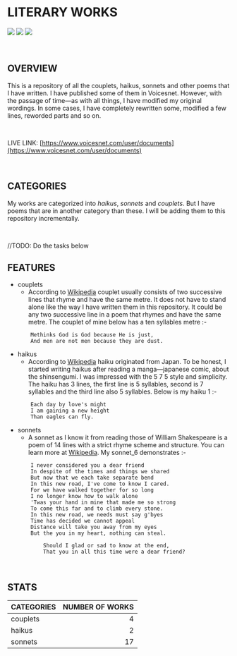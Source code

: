 # LITERARY WORKS
[![](https://img.shields.io/badge/Twitter-%40moodymudiaga-9cf?style=plastic&logo=twitter&labelColor=white&logoWidth=20)](https://twitter.com/MoodyMudiaga)
[![](https://img.shields.io/badge/LinkedIn-Mudiaga%20Moody%20Uwojeya-blue?style=plastic&logo=linkedin&labelColor=lightgrey&logoWidth=20)](https://www.linkedin.com/in/mudiaga-moody-uwojeya)
[![](https://img.shields.io/badge/Gmail-mudiagauwojeya@gmail.com-red?style=plastic&logo=gmail&labelColor=lightgrey&logoWidth=20)](mailto:moody.mudiaga@gmail.com)

<br>

## OVERVIEW

This is a repository of all the couplets, haikus, sonnets and other poems that I have written. I have published some of them in Voicesnet. However, with the passage of time—as with all things, I have modified my original wordings. In some cases, I have completely rewritten some, modified a few lines, reworded parts and so on.

<br>

LIVE LINK: [https://www.voicesnet.com/user/documents](https://www.voicesnet.com/user/documents)

<br>

## CATEGORIES

My works are categorized into *haikus*, *sonnets* and *couplets*. But I have poems that are in another category than these. I will be adding them to this repository incrementally.

<br>

//TODO: Do the tasks below
## FEATURES

* couplets
    - According to [Wikipedia](https://en.wikipedia.org/wiki/Couplet) couplet usually consists of two successive lines that rhyme and have the same metre. It does not have to stand alone like the way I have written them in this repository. It could be any two successive line in a poem that rhymes and have the same metre. The couplet of mine below has a ten syllables metre :-
    ```
        Methinks God is God because He is just,
        And men are not men because they are dust.
    ```
* haikus
    - According to [Wikipedia](https://en.wikipedia.org/wiki/Haiku) haiku originated from Japan. To be honest, I started writing haikus after reading a manga—japanese comic, about the shinsengumi. I was impressed with the 5 7 5 style and simplicity. The haiku has 3 lines, the first line is 5 syllables, second is 7 syllables and the third line also 5 syllables. Below is my haiku 1 :-
    ```
        Each day by love's might
        I am gaining a new height
        Than eagles can fly.
    ```
* sonnets
    - A sonnet as I know it from reading those of William Shakespeare is a poem of 14 lines with a strict rhyme scheme and structure. You can learn more at [Wikipedia](https://en.wikipedia.org/wiki/Sonnet). My sonnet_6 demonstrates :-
    ```
        I never considered you a dear friend
        In despite of the times and things we shared
        But now that we each take separate bend
        In this new road, I've come to know I cared.
        For we have walked together for so long
        I no longer know how to walk alone
        'Twas your hand in mine that made me so strong
        To come this far and to climb every stone.
        In this new road, we needs must say g'byes
        Time has decided we cannot appeal
        Distance will take you away from my eyes
        But the you in my heart, nothing can steal.

            Should I glad or sad to know at the end,
            That you in all this time were a dear friend?
    ```

<br>

## STATS

| CATEGORIES | NUMBER OF WORKS |
| :--- | ---: |
| couplets | 4 |
| haikus | 2 |
| sonnets | 17 |